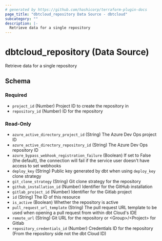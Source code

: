 ```yaml
---
# generated by https://github.com/hashicorp/terraform-plugin-docs
page_title: "dbtcloud_repository Data Source - dbtcloud"
subcategory: ""
description: |-
  Retrieve data for a single repository
---
```


# dbtcloud_repository (Data Source)

Retrieve data for a single repository



<!-- schema generated by tfplugindocs -->
## Schema

### Required

- `project_id` (Number) Project ID to create the repository in
- `repository_id` (Number) ID for the repository

### Read-Only

- `azure_active_directory_project_id` (String) The Azure Dev Ops project ID
- `azure_active_directory_repository_id` (String) The Azure Dev Ops repository ID
- `azure_bypass_webhook_registration_failure` (Boolean) If set to False (the default), the connection will fail if the service user doesn't have access to set webhooks
- `deploy_key` (String) Public key generated by dbt when using `deploy_key` clone strategy
- `git_clone_strategy` (String) Git clone strategy for the repository
- `github_installation_id` (Number) Identifier for the GitHub installation
- `gitlab_project_id` (Number) Identifier for the Gitlab project
- `id` (String) The ID of this resource
- `is_active` (Boolean) Whether the repository is active
- `pull_request_url_template` (String) The pull request URL template to be used when opening a pull request from within dbt Cloud's IDE
- `remote_url` (String) Git URL for the repository or \<Group>/\<Project> for Gitlab
- `repository_credentials_id` (Number) Credentials ID for the repository (From the repository side not the dbt Cloud ID)
